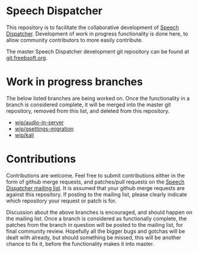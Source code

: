 # Speech Dispatcher
This repository is to facilitate the collaborative development of [Speech Dispatcher](http://devel.freebsoft.org/speechd). Development of work in progress functionality is done here, to allow community contributors to more easily contribute.

The master Speech Dispatcher development git repository can be found at [git.freebsoft.org](http://git.freebsoft.org/?p=speechd.git).

# Work in progress branches
The below listed branches are being worked on. Once the functionality in a branch is considered complete, it will be merged into the master git repository, removed from this list, and deleted from this repository.

* [wip/audio-in-server](https://github.com/TheMuso/speechd-wip/tree/wip/audio-in-server)
* [wip/gsettings-migration](https://github.com/TheMuso/speechd-wip/tree/wip/gsettings-migration)
* [wip/kali](https://github.com/TheMuso/speechd-wip/tree/wip/kali)

# Contributions
Contributions are welcome. Feel free to submit contributions either in the form of github merge requests, and patches/pull requests on the [Speech Dispatcher mailing list](http://lists.freebsoft.org/mailman/listinfo/speechd). It is assumed that your github merge requests are against this repository. If posting to the mailing list, please clearly indicate which repository your request or patch is for.

Discussion about the above branches is encouraged, and should happen on the mailing list. Once a branch is considered as functionally complete, the patches from the branch in question will be posted to
the mailing list, for final community review. Hopefully all the bigger bugs and gotchas will be dealt with already, but should something be missed, this will be another chance to fix it, before the functionality makes it into master.
